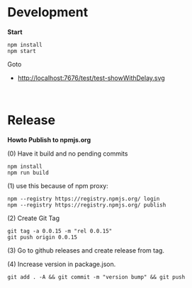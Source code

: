 # Development


**Start**
```
npm install
npm start
```

Goto

 * [http://localhost:7676/test/test-showWithDelay.svg](http://localhost:7676/test/test-showWithDelay.svg) 


&nbsp;

# Release

**Howto Publish to npmjs.org**

(0) Have it build and no pending commits

```
npm install
npm run build
```

(1) use this because of npm proxy:

```
npm --registry https://registry.npmjs.org/ login
npm --registry https://registry.npmjs.org/ publish
```

(2) Create Git Tag

```
git tag -a 0.0.15 -m "rel 0.0.15"
git push origin 0.0.15
```

(3) Go to github releases and create release from tag.

(4) Increase version in package.json.

```
git add . -A && git commit -m "version bump" && git push
```
